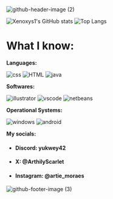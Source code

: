 
![github-header-image (2)](https://github.com/Xenoxys1/Xenoxys1/assets/135155777/dc4a121b-8346-40b6-9518-b8d4dc09345c)

![Xenoxys1's GitHub stats](https://github-readme-stats.vercel.app/api?username=Xenoxys1&show_icons=true&theme=holi) ![Top Langs](https://github-readme-stats.vercel.app/api/top-langs/?username=Xenoxys1&size_weight=0.5&count_weight=0.5&theme=holi)

# What I know:

**Languages:**

![css](https://img.shields.io/badge/CSS-239120?&style=for-the-badge&logo=css3&logoColor=white) ![HTML](https://img.shields.io/badge/HTML-239120?style=for-the-badge&logo=html5&logoColor=white)
 ![java](https://img.shields.io/badge/Java-ED8B00?style=for-the-badge&logo=openjdk&logoColor=white)

**Softwares:**

![illustrator](https://img.shields.io/badge/Adobe%20Illustrator-FF9A00?style=for-the-badge&logo=adobe%20illustrator&logoColor=white) ![vscode](https://img.shields.io/badge/VSCode-0078D4?style=for-the-badge&logo=visual%20studio%20code&logoColor=white) ![netbeans](https://img.shields.io/badge/apache%20netbeans-1B6AC6?style=for-the-badge&logo=apache%20netbeans%20IDE&logoColor=white)

**Operational Systems:**

![windows](https://img.shields.io/badge/Windows-0078D6?style=for-the-badge&logo=windows&logoColor=white) ![android](https://img.shields.io/badge/Android-3DDC84?style=for-the-badge&logo=android&logoColor=white)

**My socials:**

- #### Discord: yukwey42
- #### X: @ArthilyScarlet
- #### Instagram: @artie_moraes

![github-footer-image (3)](https://github.com/Xenoxys1/Xenoxys1/assets/135155777/1f98bdbc-c318-4873-82ac-49a0a828c8b2)
